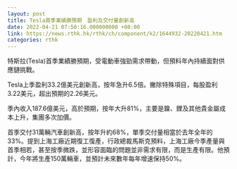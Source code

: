 ```yaml
---
layout: post
title: Tesla首季業績勝預期　盈利及交付量創新高
date: 2022-04-21 07:50:16.000000000 +08:00
link: https://news.rthk.hk/rthk/ch/component/k2/1644932-20220421.htm
categories: rthk
---
```


特斯拉(Tesla)首季業績勝預期，受電動車強勁需求帶動，但預料年內持續面對供應鏈挑戰。

Tesla上季盈利33.2億美元創新高，按年急升6.5倍。撇除特殊項目，每股盈利3.22美元，超出預期的2.26美元。

季內收入187.6億美元，高於預期，按年大升81%，主要是鎳、鋰及其他貴金屬成本上升，集團多次加價。

首季交付31萬輛汽車創新高，按年升約68%，單季交付量相當於去年全年的33%。提到上海工廠近期復工復產，行政總裁馬斯克預料，上海工廠今季產量與首季相若，甚至按季微跌，並形容面臨的問題並非需求有限，而是生產有限。他預計，今年將生產150萬輛車，並預計未來數年每年增速保持50%。
